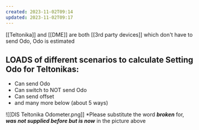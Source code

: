 ```yaml
---
created: 2023-11-02T09:14
updated: 2023-11-02T09:17
---
```


[[Teltonika]] and [[DME]] are both [[3rd party devices]] which don't have to send Odo, Odo is estimated
## LOADS of different scenarios to calculate Setting Odo for Teltonikas:

- Can send Odo
- Can switch to NOT send Odo
- Can send offset
- and many more below (about 5 ways)

![[DIS Teltonika Odometer.png]]
*Please substitute the word _**broken**_ for, _**was not supplied before but is now**_ in the picture above

